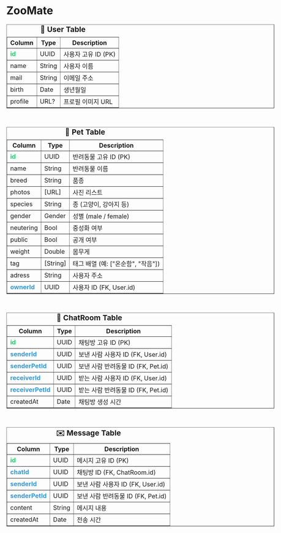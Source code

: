 # ZooMate

<!DOCTYPE html>
<html lang="ko">
<head>
<meta charset="UTF-8" />
<meta name="viewport" content="width=device-width, initial-scale=1" />
<title>ZooMate DB Schema</title>
</head>
<body>

<table border="1" cellpadding="6" cellspacing="0" style="border-collapse: collapse; width: 700px;">
  <caption style="caption-side: top; font-weight: bold; font-size: 1.2em; margin-bottom: 8px;">📘 User Table</caption>
  <thead>
    <tr>
      <th>Column</th>
      <th>Type</th>
      <th>Description</th>
    </tr>
  </thead>
  <tbody>
    <tr>
      <td style="color:#2ecc71; font-weight:bold;">id</td>
      <td>UUID</td>
      <td>사용자 고유 ID (PK)</td>
    </tr>
    <tr>
      <td>name</td>
      <td>String</td>
      <td>사용자 이름</td>
    </tr>
    <tr>
      <td>mail</td>
      <td>String</td>
      <td>이메일 주소</td>
    </tr>
    <tr>
      <td>birth</td>
      <td>Date</td>
      <td>생년월일</td>
    </tr>
    <tr>
      <td>profile</td>
      <td>URL?</td>
      <td>프로필 이미지 URL</td>
    </tr>
  </tbody>
</table>

<br />

<table border="1" cellpadding="6" cellspacing="0" style="border-collapse: collapse; width: 700px;">
  <caption style="caption-side: top; font-weight: bold; font-size: 1.2em; margin-bottom: 8px;">🐶 Pet Table</caption>
  <thead>
    <tr>
      <th>Column</th>
      <th>Type</th>
      <th>Description</th>
    </tr>
  </thead>
  <tbody>
    <tr>
      <td style="color:#2ecc71; font-weight:bold;">id</td>
      <td>UUID</td>
      <td>반려동물 고유 ID (PK)</td>
    </tr>
    <tr>
      <td>name</td>
      <td>String</td>
      <td>반려동물 이름</td>
    </tr>
    <tr>
      <td>breed</td>
      <td>String</td>
      <td>품종</td>
    </tr>
    <tr>
      <td>photos</td>
      <td>[URL]</td>
      <td>사진 리스트</td>
    </tr>
    <tr>
      <td>species</td>
      <td>String</td>
      <td>종 (고양이, 강아지 등)</td>
    </tr>
    <tr>
      <td>gender</td>
      <td>Gender</td>
      <td>성별 (male / female)</td>
    </tr>
    <tr>
      <td>neutering</td>
      <td>Bool</td>
      <td>중성화 여부</td>
    </tr>
    <tr>
      <td>public</td>
      <td>Bool</td>
      <td>공개 여부</td>
    </tr>
    <tr>
      <td>weight</td>
      <td>Double</td>
      <td>몸무게</td>
    </tr>
    <tr>
      <td>tag</td>
      <td>[String]</td>
      <td>태그 배열 (예: ["온순함", "작음"])</td>
    </tr>
        <tr>
      <td>adress</td>
      <td>String</td>
      <td>사용자 주소</td>
    </tr>
    <tr>
      <td style="color:#3498db; font-weight:bold;">ownerId</td>
      <td>UUID</td>
      <td>사용자 ID (FK, User.id)</td>
    </tr>
  </tbody>
</table>

<br />

<table border="1" cellpadding="6" cellspacing="0" style="border-collapse: collapse; width: 700px;">
  <caption style="caption-side: top; font-weight: bold; font-size: 1.2em; margin-bottom: 8px;">💬 ChatRoom Table</caption>
  <thead>
    <tr>
      <th>Column</th>
      <th>Type</th>
      <th>Description</th>
    </tr>
  </thead>
  <tbody>
    <tr>
      <td style="color:#2ecc71; font-weight:bold;">id</td>
      <td>UUID</td>
      <td>채팅방 고유 ID (PK)</td>
    </tr>
    <tr>
      <td style="color:#3498db; font-weight:bold;">senderId</td>
      <td>UUID</td>
      <td>보낸 사람 사용자 ID (FK, User.id)</td>
    </tr>
    <tr>
      <td style="color:#3498db; font-weight:bold;">senderPetId</td>
      <td>UUID</td>
      <td>보낸 사람 반려동물 ID (FK, Pet.id)</td>
    </tr>
    <tr>
      <td style="color:#3498db; font-weight:bold;">receiverId</td>
      <td>UUID</td>
      <td>받는 사람 사용자 ID (FK, User.id)</td>
    </tr>
    <tr>
      <td style="color:#3498db; font-weight:bold;">receiverPetId</td>
      <td>UUID</td>
      <td>받는 사람 반려동물 ID (FK, Pet.id)</td>
    </tr>
    <tr>
      <td>createdAt</td>
      <td>Date</td>
      <td>채팅방 생성 시간</td>
    </tr>
  </tbody>
</table>

<br />

<table border="1" cellpadding="6" cellspacing="0" style="border-collapse: collapse; width: 700px;">
  <caption style="caption-side: top; font-weight: bold; font-size: 1.2em; margin-bottom: 8px;">✉️ Message Table</caption>
  <thead>
    <tr>
      <th>Column</th>
      <th>Type</th>
      <th>Description</th>
    </tr>
  </thead>
  <tbody>
    <tr>
      <td style="color:#2ecc71; font-weight:bold;">id</td>
      <td>UUID</td>
      <td>메시지 고유 ID (PK)</td>
    </tr>
    <tr>
      <td style="color:#3498db; font-weight:bold;">chatId</td>
      <td>UUID</td>
      <td>채팅방 ID (FK, ChatRoom.id)</td>
    </tr>
    <tr>
      <td style="color:#3498db; font-weight:bold;">senderId</td>
      <td>UUID</td>
      <td>보낸 사람 사용자 ID (FK, User.id)</td>
    </tr>
    <tr>
      <td style="color:#3498db; font-weight:bold;">senderPetId</td>
      <td>UUID</td>
      <td>보낸 사람 반려동물 ID (FK, Pet.id)</td>
    </tr>
    <tr>
      <td>content</td>
      <td>String</td>
      <td>메시지 내용</td>
    </tr>
    <tr>
      <td>createdAt</td>
      <td>Date</td>
      <td>전송 시간</td>
    </tr>
  </tbody>
</table>

</body>
</html>

